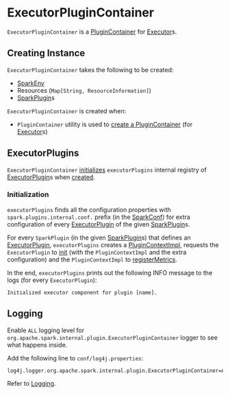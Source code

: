 # ExecutorPluginContainer

`ExecutorPluginContainer` is a [PluginContainer](PluginContainer.md) for [Executor](../executor/Executor.md#plugins)s.

## Creating Instance

`ExecutorPluginContainer` takes the following to be created:

* <span id="env"> [SparkEnv](../SparkEnv.md)
* <span id="resources"> Resources (`Map[String, ResourceInformation]`)
* <span id="plugins"> [SparkPlugin](SparkPlugin.md)s

`ExecutorPluginContainer` is created when:

* `PluginContainer` utility is used to [create a PluginContainer](PluginContainer.md#apply) (for [Executor](../executor/Executor.md#plugins)s)

## <span id="executorPlugins"> ExecutorPlugins

`ExecutorPluginContainer` [initializes](#initialization) `executorPlugins` internal registry of [ExecutorPlugin](ExecutorPlugin.md)s when [created](#creating-instance).

### Initialization

`executorPlugins` finds all the configuration properties with `spark.plugins.internal.conf.` prefix (in the [SparkConf](../SparkEnv.md#conf)) for extra configuration of every [ExecutorPlugin](SparkPlugin.md#executorPlugin) of the given [SparkPlugin](#plugins)s.

For every `SparkPlugin` (in the given [SparkPlugin](#plugins)s) that defines an [ExecutorPlugin](SparkPlugin.md#executorPlugin), `executorPlugins` creates a [PluginContextImpl](PluginContextImpl.md), requests the `ExecutorPlugin` to [init](ExecutorPlugin.md#init) (with the `PluginContextImpl` and the extra configuration) and the `PluginContextImpl` to [registerMetrics](PluginContextImpl.md#registerMetrics).

In the end, `executorPlugins` prints out the following INFO message to the logs (for every `ExecutorPlugin`):

```text
Initialized executor component for plugin [name].
```

## Logging

Enable `ALL` logging level for `org.apache.spark.internal.plugin.ExecutorPluginContainer` logger to see what happens inside.

Add the following line to `conf/log4j.properties`:

```text
log4j.logger.org.apache.spark.internal.plugin.ExecutorPluginContainer=ALL
```

Refer to [Logging](../spark-logging.md).
